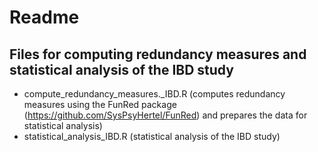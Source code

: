 # Readme
## Files for computing redundancy measures and statistical analysis of the IBD study
- compute_redundancy_measures._IBD.R (computes redundancy measures using the FunRed package (https://github.com/SysPsyHertel/FunRed) and prepares the data for statistical analysis)
- statistical_analysis_IBD.R (statistical analysis of the IBD study)
